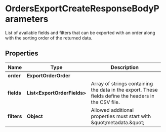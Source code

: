 

# OrdersExportCreateResponseBodyParameters

List of available fields and filters that can be exported with an order along with the sorting order of the returned data.

## Properties

| Name | Type | Description |
|------------ | ------------- | ------------- |
|**order** | **ExportOrderOrder** |  |
|**fields** | **List&lt;ExportOrderFields&gt;** | Array of strings containing the data in the export. These fields define the headers in the CSV file. |
|**filters** | **Object** | Allowed additional properties must start with \&quot;metadata.\&quot; |



